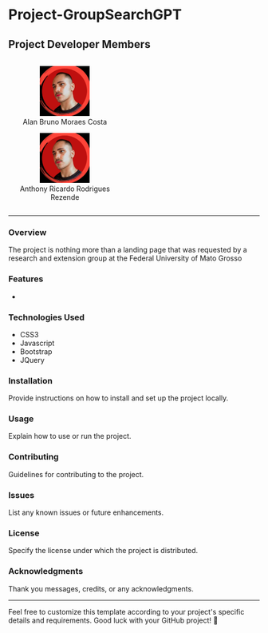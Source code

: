 # Project-GroupSearchGPT

## Project Developer Members

<div style="display:flex;">
  <div style="flex-basis: 45%; text-align: center;">
    <p>
      <img src="./ImagesMembers/anthony.jpeg" alt="Alan's Photo" width="100"/>
      <br />
      Alan Bruno Moraes Costa
    </p>
    <p>
      <img src="./ImagesMembers/anthony.jpeg" alt="Anthony's Photo" width="100"/>
      <br />
      Anthony Ricardo Rodrigues Rezende
    </p>
  </div>
</div>

---

### Overview
The project is nothing more than a landing page that was requested by a research and extension group at the Federal University of Mato Grosso

### Features
- 

### Technologies Used
- CSS3
- Javascript
- Bootstrap
- JQuery

### Installation
Provide instructions on how to install and set up the project locally.

### Usage
Explain how to use or run the project.

### Contributing
Guidelines for contributing to the project.

### Issues
List any known issues or future enhancements.

### License
Specify the license under which the project is distributed.

### Acknowledgments
Thank you messages, credits, or any acknowledgments.

---

Feel free to customize this template according to your project's specific details and requirements. Good luck with your GitHub project! 🚀
